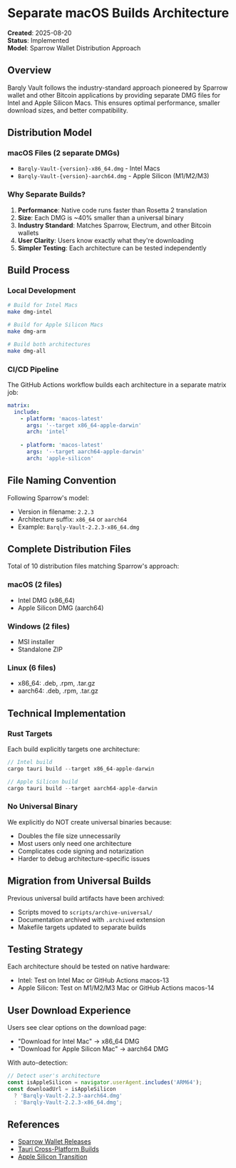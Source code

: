 # Separate macOS Builds Architecture

**Created**: 2025-08-20  
**Status**: Implemented  
**Model**: Sparrow Wallet Distribution Approach

## Overview

Barqly Vault follows the industry-standard approach pioneered by Sparrow wallet and other Bitcoin applications by providing separate DMG files for Intel and Apple Silicon Macs. This ensures optimal performance, smaller download sizes, and better compatibility.

## Distribution Model

### macOS Files (2 separate DMGs)
- `Barqly-Vault-{version}-x86_64.dmg` - Intel Macs
- `Barqly-Vault-{version}-aarch64.dmg` - Apple Silicon (M1/M2/M3)

### Why Separate Builds?

1. **Performance**: Native code runs faster than Rosetta 2 translation
2. **Size**: Each DMG is ~40% smaller than a universal binary
3. **Industry Standard**: Matches Sparrow, Electrum, and other Bitcoin wallets
4. **User Clarity**: Users know exactly what they're downloading
5. **Simpler Testing**: Each architecture can be tested independently

## Build Process

### Local Development

```bash
# Build for Intel Macs
make dmg-intel

# Build for Apple Silicon Macs  
make dmg-arm

# Build both architectures
make dmg-all
```

### CI/CD Pipeline

The GitHub Actions workflow builds each architecture in a separate matrix job:

```yaml
matrix:
  include:
    - platform: 'macos-latest'
      args: '--target x86_64-apple-darwin'
      arch: 'intel'
      
    - platform: 'macos-latest'
      args: '--target aarch64-apple-darwin'
      arch: 'apple-silicon'
```

## File Naming Convention

Following Sparrow's model:
- Version in filename: `2.2.3`
- Architecture suffix: `x86_64` or `aarch64`
- Example: `Barqly-Vault-2.2.3-x86_64.dmg`

## Complete Distribution Files

Total of 10 distribution files matching Sparrow's approach:

### macOS (2 files)
- Intel DMG (x86_64)
- Apple Silicon DMG (aarch64)

### Windows (2 files)
- MSI installer
- Standalone ZIP

### Linux (6 files)
- x86_64: .deb, .rpm, .tar.gz
- aarch64: .deb, .rpm, .tar.gz

## Technical Implementation

### Rust Targets

Each build explicitly targets one architecture:

```rust
// Intel build
cargo tauri build --target x86_64-apple-darwin

// Apple Silicon build
cargo tauri build --target aarch64-apple-darwin
```

### No Universal Binary

We explicitly do NOT create universal binaries because:
- Doubles the file size unnecessarily
- Most users only need one architecture
- Complicates code signing and notarization
- Harder to debug architecture-specific issues

## Migration from Universal Builds

Previous universal build artifacts have been archived:
- Scripts moved to `scripts/archive-universal/`
- Documentation archived with `.archived` extension
- Makefile targets updated to separate builds

## Testing Strategy

Each architecture should be tested on native hardware:
- Intel: Test on Intel Mac or GitHub Actions macos-13
- Apple Silicon: Test on M1/M2/M3 Mac or GitHub Actions macos-14

## User Download Experience

Users see clear options on the download page:
- "Download for Intel Mac" → x86_64 DMG
- "Download for Apple Silicon Mac" → aarch64 DMG

With auto-detection:
```javascript
// Detect user's architecture
const isAppleSilicon = navigator.userAgent.includes('ARM64');
const downloadUrl = isAppleSilicon 
  ? 'Barqly-Vault-2.2.3-aarch64.dmg'
  : 'Barqly-Vault-2.2.3-x86_64.dmg';
```

## References

- [Sparrow Wallet Releases](https://github.com/sparrowwallet/sparrow/releases)
- [Tauri Cross-Platform Builds](https://v2.tauri.app/distribute/)
- [Apple Silicon Transition](https://developer.apple.com/documentation/apple-silicon)